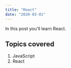 ```yaml
---
title: "React"
date: "2020-03-01"
---
```


In this post you'll learn React.

## Topics covered

1. JavaScript
2. React